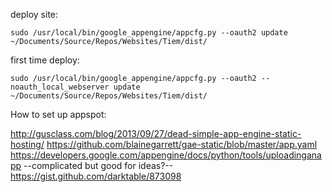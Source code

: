 deploy site:

`sudo /usr/local/bin/google_appengine/appcfg.py --oauth2 update ~/Documents/Source/Repos/Websites/Tiem/dist/`

first time deploy:

`sudo /usr/local/bin/google_appengine/appcfg.py --oauth2 --noauth_local_webserver update ~/Documents/Source/Repos/Websites/Tiem/dist/`

How to set up appspot:

<http://gusclass.com/blog/2013/09/27/dead-simple-app-engine-static-hosting/>
<https://github.com/blainegarrett/gae-static/blob/master/app.yaml>
<https://developers.google.com/appengine/docs/python/tools/uploadinganapp>
--complicated but good for ideas?--
<https://gist.github.com/darktable/873098>
